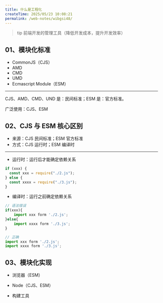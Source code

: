 ```yaml
---
title: 什么是工程化
createTime: 2025/05/23 10:08:21
permalink: /web-notes/wibgsi48/
---
```


> tip 前端开发的管理工具（降低开发成本，提升开发效率）

## 01、模块化标准

- CommonJS（CJS）
- AMD
- CMD
- UMD
- Ecmascript Module（ESM）

---

CJS、AMD、CMD、UND 是：民间标准；ESM 是：官方标准。

广泛使用：CJS、ESM

## 02、CJS 与 ESM 核心区别

- 来源：CJS 民间标准；ESM 官方标准
- 方式：CJS 运行时；ESM 编译时

---

- 运行时：运行后才能确定依赖关系

```js
if (xxx) {
  const xxx = require("./2.js");
} else {
  const xxxx = require("./3.js");
}
```

- 编译时：运行之前确定依赖关系

```js
// 语法错误
if(xxx){
    import xxx form './2.js';
}else{
    import xxxx form './3.js';
}

// 正确
import xxx form './2.js';
import xxxx form './3.js';
```

## 03、模块化实现

- 浏览器（ESM）

- Node（CJS、ESM）

- 构建工具

